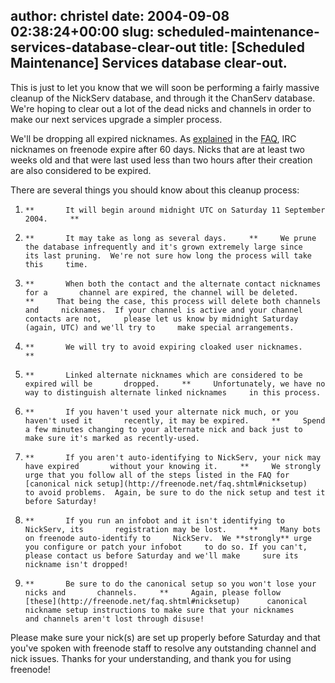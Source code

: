 author: christel
date: 2004-09-08 02:38:24+00:00
slug: scheduled-maintenance-services-database-clear-out
title: [Scheduled Maintenance] Services database clear-out.
---
This is just to let you know that we will soon be performing a fairly massive cleanup of the NickServ database, and through it the ChanServ database.  We're hoping to clear out a lot of the dead nicks and channels in order to make our next services upgrade a simpler process.

We'll be dropping all expired nicknames. As  [explained](http://freenode.net/faq.shtml#expirations)  in the  [FAQ](http://freenode.net/faq.shtml),  IRC nicknames on freenode expire after 60 days.  Nicks that are at least two weeks old and that were last used less than two hours after their creation are also considered to be expired.

There are several things you should know about this cleanup process:



	
  1.     **       It will begin around midnight UTC on Saturday 11 September 2004.     **

	
  2.     **       It may take as long as several days.     **     We prune the database infrequently and it's grown extremely large since     its last pruning.  We're not sure how long the process will take this     time.

	
  3.     **       When both the contact and the alternate contact nicknames for a       channel are expired, the channel will be deleted.     **     That being the case, this process will delete both channels and     nicknames.  If your channel is active and your channel contacts are not,     please let us know by midnight Saturday (again, UTC) and we'll try to     make special arrangements.

	
  4.     **       We will try to avoid expiring cloaked user nicknames.     **

	
  5.     **       Linked alternate nicknames which are considered to be expired will be       dropped.     **     Unfortunately, we have no way to distinguish alternate linked nicknames     in this process.

	
  6.     **       If you haven't used your alternate nick much, or you haven't used it       recently, it may be expired.     **     Spend a few minutes changing to your alternate nick and back just to     make sure it's marked as recently-used.

	
  7.     **       If you aren't auto-identifying to NickServ, your nick may have expired       without your knowing it.     **     We strongly urge that you follow all of the steps listed in the FAQ for      [canonical nick setup](http://freenode.net/faq.shtml#nicksetup)      to avoid problems.  Again, be sure to do the nick setup and test it     before Saturday!

	
  8.     **       If you run an infobot and it isn't identifying to NickServ, its       registration may be lost.     **     Many bots on freenode auto-identify to     NickServ.  We **strongly** urge you configure or patch your infobot     to do so. If you can't, please contact us before Saturday and we'll make     sure its nickname isn't dropped!

	
  9.     **       Be sure to do the canonical setup so you won't lose your nicks and       channels.     **     Again, please follow      [these](http://freenode.net/faq.shtml#nicksetup)      canonical nickname setup instructions to make sure that your nicknames     and channels aren't lost through disuse!


Please make sure your nick(s) are set up properly before Saturday and that you've spoken with freenode staff to resolve any outstanding channel and nick issues.  Thanks for your understanding, and thank you for using freenode!
